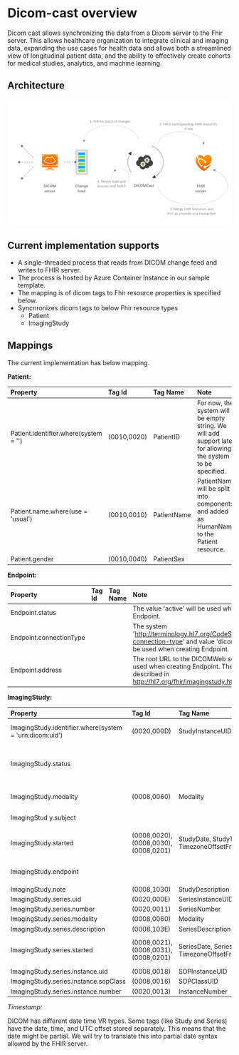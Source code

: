 # Dicom-cast overview

Dicom cast allows synchronizing the data from a Dicom server to the Fhir server. This allows healthcare organization to integrate clinical and imaging data, expanding the use cases for health data and allows both a streamlined view of longitudinal patient data, and the ability to effectively create cohorts for medical studies, analytics, and machine learning.

## Architecture
![Architecture](/docs/images/dicom-cast-architecture.png)

## Current implementation supports
- A single-threaded process that reads from DICOM change feed and writes to FHIR server.
- The process is hosted by Azure Container Instance in our sample template.
- The mapping is of dicom tags to Fhir resource properties is specified below.
- Syncnronizes dicom tags to below Fhir resource types
    - Patient
    - ImagingStudy

## Mappings

The current implementation has below mapping.

**Patient:**

| Property | Tag Id | Tag Name | Note |
| :------- | :----- | :------- | :--- |
| Patient.identifier.where(system = '') | (0010,0020) | PatientID | For now, the system will be empty string. We will add support later for allowing the system to be specified. |
| Patient.name.where(use = 'usual') | (0010,0010) | PatientName | PatientName will be split into components and added as HumanName to the Patient resource. |
| Patient.gender | (0010,0040) | PatientSex ||

**Endpoint:**

| Property | Tag Id | Tag Name | Note |
| :------- | :----- | :------- | :--- |
| Endpoint.status ||| The value 'active' will be used when creating Endpoint. |
| Endpoint.connectionType ||| The system 'http://terminology.hl7.org/CodeSystem/endpoint-connection-type' and value 'dicom-wado-rs' will be used when creating Endpoint. |
| Endpoint.address ||| The root URL to the DICOMWeb service will be used when creating Endpoint. The rule is described in http://hl7.org/fhir/imagingstudy.html#endpoint. |

**ImagingStudy:**

| Property | Tag Id | Tag Name | Note |
| :------- | :----- | :------- | :--- |
| ImagingStudy.identifier.where(system = 'urn:dicom:uid') | (0020,000D) | StudyInstanceUID | The value will have prefix of `urn:oid:`. |
| ImagingStudy.status | | | The value 'available' will be used when creating ImagingStudy. |
| ImagingStudy.modality | (0008,0060) | Modality | Or should this be (0008,0061) ModalitiesInStudy? |
| ImagingStud y.subject | | | It will be linked to the Patient above. |
| ImagingStudy.started | (0008,0020), (0008,0030), (0008,0201) | StudyDate, StudyTime, TimezoneOffsetFromUTC | More detail about how timestamp is constructed below. |
| ImagingStudy.endpoint | | | It will be linked to the Endpoint above. |
| ImagingStudy.note | (0008,1030) | StudyDescription | |
| ImagingStudy.series.uid | (0020,000E) | SeriesInstanceUID | |
| ImagingStudy.series.number | (0020,0011) | SeriesNumber | |
| ImagingStudy.series.modality | (0008,0060) | Modality | |
| ImagingStudy.series.description | (0008,103E) | SeriesDescription | |
| ImagingStudy.series.started | (0008,0021), (0008,0031), (0008,0201) | SeriesDate, SeriesTime, TimezoneOffsetFromUTC | More detail about how timestamp is constructed below. |
| ImagingStudy.series.instance.uid | (0008,0018) | SOPInstanceUID | |
| ImagingStudy.series.instance.sopClass | (0008,0016) | SOPClassUID | |
| ImagingStudy.series.instance.number | (0020,0013) | InstanceNumber | |

_Timestamp:_

DICOM has different date time VR types. Some tags (like Study and Series) have the date, time, and UTC offset stored separately. This means that the date might be partial. We will try to translate this into partial date syntax allowed by the FHIR server.
